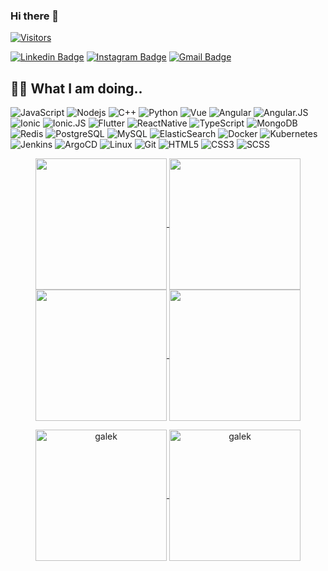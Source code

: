 ### Hi there 👋

<!--
**galek/galek** is a ✨ _special_ ✨ repository because its `README.md` (this file) appears on your GitHub profile.

Here are some ideas to get you started:

- 🔭 I’m currently working on ...
- 🌱 I’m currently learning ...
- 👯 I’m looking to collaborate on ...
- 🤔 I’m looking for help with ...
- 💬 Ask me about ...
- 📫 How to reach me: ...
- 😄 Pronouns: ...
- ⚡ Fun fact: ...
-->
[![Visitors](https://api.visitorbadge.io/api/combined?path=galek%2Fgalek&countColor=%2337d67a&style=plastic&labelStyle=lower)](https://visitorbadge.io/status?path=galek%2Fgalek)

[![Linkedin Badge](https://img.shields.io/badge/-galek-blue?style=flat&logo=Linkedin&logoColor=white&link=https://www.linkedin.com/in/ngalko/)](https://www.linkedin.com/in/ngalko/)
[![Instagram Badge](https://img.shields.io/badge/-galek-8a3ab9?style=flat&logo=instagram&logoColor=white&link=https://instagram.com/rockstar_nick240/)](https://instagram.com/rockstar_nick240)
[![Gmail Badge](https://img.shields.io/badge/nikolay.galko@gmail.com-BB001B?style=flat&logo=Gmail&logoColor=white&link=mailto:nikolay.galko@gmail.com)](mailto:nikolay.galko@gmail.com)

## 👨‍💻 What I am doing..

![JavaScript](https://img.shields.io/badge/-JavaScript-323330?style=flat&logo=javascript&logoColor=white)
![Nodejs](https://img.shields.io/badge/-Nodejs-68a063?style=flat&logo=Node.js&logoColor=white)
![C++](https://img.shields.io/badge/-C++-f34f29?style=flat&logo=c%2B%2B&logoColor=white)
![Python](https://img.shields.io/badge/-Python-4B8BBE?style=flat&logo=Python&logoColor=white)
![Vue](https://img.shields.io/badge/-Vue-323330?style=flat&logo=vue&logoColor=white)
![Angular](https://img.shields.io/badge/-Angular-323330?style=flat&logo=angular&logoColor=white)
![Angular.JS](https://img.shields.io/badge/-AngularJS-323330?style=flat&logo=angularjs&logoColor=white)
![Ionic](https://img.shields.io/badge/-Ionic-323330?style=flat&logo=ionic&logoColor=white)
![Ionic.JS](https://img.shields.io/badge/-IonicJS-323330?style=flat&logo=ionic&logoColor=white)
![Flutter](https://img.shields.io/badge/-Flutter-323330?style=flat&logo=flutter&logoColor=white)
![ReactNative](https://img.shields.io/badge/-ReactNative-323330?style=flat&logo=react&logoColor=white)
![TypeScript](https://img.shields.io/badge/-TypeScript-007ACC?style=flat&logo=typescript&logoColor=white)
![MongoDB](https://img.shields.io/badge/-MongoDB-4DB33D?style=flat&logo=mongodb&logoColor=white)
![Redis](https://img.shields.io/badge/-Redis-D82C20?style=flat&logo=Redis&logoColor=white)
![PostgreSQL](https://img.shields.io/badge/-PostgreSQL-336791?style=flat&logo=postgresql&logoColor=white)
![MySQL](https://img.shields.io/badge/-MySQL-00758F?style=flat&logo=mysql&logoColor=white)
![ElasticSearch](https://img.shields.io/badge/-ElasticSearch-005571?style=flat&logo=elasticsearch&logoColor=white)
![Docker](https://img.shields.io/badge/-Docker-384d54?style=flat&logo=docker&logoColor=white)
![Kubernetes](https://img.shields.io/badge/-Kubernetes-326ce5?style=flat&logo=kubernetes&logoColor=white)
![Jenkins](https://img.shields.io/badge/-Jenkins-326ce5?style=flat&logo=jenkins&logoColor=white)
![ArgoCD](https://img.shields.io/badge/-ArgoCD-326ce5?style=flat&logo=argocd&logoColor=white)
![Linux](https://img.shields.io/badge/-Linux-326ce5?style=flat&logo=linux&logoColor=white)
![Git](https://img.shields.io/badge/-Git-f34f29?style=flat&logo=git&logoColor=white)
![HTML5](https://img.shields.io/badge/-HTML5-f06529?style=flat&logo=html5&logoColor=white)
![CSS3](https://img.shields.io/badge/-CSS3-264de4?style=flat&logo=css3&logoColor=white)
![SCSS](https://img.shields.io/badge/-SCSS-CC6699?style=flat&logo=sass&logoColor=white)

<p align="center">
    <a href="https://github.com/galek#gh-light-mode-only">
        <img height="210em" src="https://github-readme-stats.vercel.app/api?username=galek&count_private=true&show_icons=true&include_all_commits=true&custom_title=galek%27s%20github%20stats&hide_border=true&line_height=28&theme=graywhite" align = "center"/>
    </a>
    <a href="https://github.com/galek#gh-light-mode-only">
        <img height="210em" src="https://github-readme-stats.vercel.app/api/top-langs/?username=galek&count_private=true&show_icons=true&include_all_commits=true&layout=compact&hide_border=true&langs_count=10&theme=graywhite" align = "center"/>
    </a>
    <a href="https://github.com/galek#gh-dark-mode-only">
        <img height="210em" src="https://github-readme-stats.vercel.app/api?username=galek&count_private=true&show_icons=true&include_all_commits=true&custom_title=galek%27s%20github%20stats&hide_border=true&line_height=28&theme=dark" align = "center"/>
    </a>
    <a href="https://github.com/galek#gh-dark-mode-only">
        <img height="210em" src="https://github-readme-stats.vercel.app/api/top-langs/?username=galek&count_private=true&show_icons=true&include_all_commits=true&layout=compact&hide_border=true&langs_count=10&theme=dark" align = "center"/>
    </a>

</p>

<p align="center">
    <a href="https://github.com/galek#gh-light-mode-only">
        <img height="210em" align="center" src="https://github-readme-streak-stats.herokuapp.com/?user=galek&theme=default" alt="galek" />
    </a>
    <a href="https://github.com/galek#gh-dark-mode-only">
        <img height="210em" align="center" src="https://github-readme-streak-stats.herokuapp.com/?user=galek&theme=dark" alt="galek" />
    </a>
</p>
